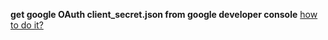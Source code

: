 **get google OAuth client_secret.json from google developer console**
[how to do it?](https://developers.google.com/identity/gsi/web/guides/get-google-api-clientid)

